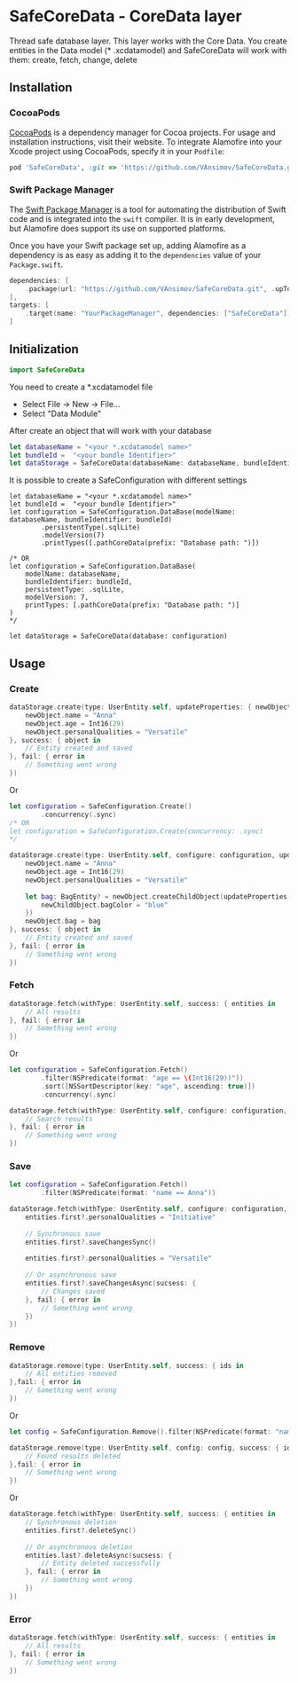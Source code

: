 # SafeCoreData - CoreData layer

Thread safe database layer. This layer works with the Core Data. You create entities in the Data model (* .xcdatamodel) and SafeCoreData will work with them: create, fetch, change, delete

## Installation

### CocoaPods

[CocoaPods](https://cocoapods.org) is a dependency manager for Cocoa projects. For usage and installation instructions, visit their website. To integrate Alamofire into your Xcode project using CocoaPods, specify it in your `Podfile`:

```ruby
pod 'SafeCoreData', :git => 'https://github.com/VAnsimov/SafeCoreData.git', :tag => '1.0.0'
```

### Swift Package Manager

The [Swift Package Manager](https://swift.org/package-manager/) is a tool for automating the distribution of Swift code and is integrated into the `swift` compiler. It is in early development, but Alamofire does support its use on supported platforms.

Once you have your Swift package set up, adding Alamofire as a dependency is as easy as adding it to the `dependencies` value of your `Package.swift`.

```swift
dependencies: [
    .package(url: "https://github.com/VAnsimov/SafeCoreData.git", .upToNextMajor(from: "1.0.0"))
],
targets: [
    .target(name: "YourPackageManager", dependencies: ["SafeCoreData"]),
]
```


## Initialization


```swift
import SafeCoreData
```

You need to create a *.xcdatamodel file
- Select File -> New -> File...
- Select "Data Module"

After сreate an object that will work with your database


```swift
let databaseName = "<your *.xcdatamodel name>"
let bundleId =  "<your bundle Identifier>"
let dataStorage = SafeCoreData(databaseName: databaseName, bundleIdentifier: bundleId)
```

It is possible to create a SafeConfiguration with different settings

```swif
let databaseName = "<your *.xcdatamodel name>"
let bundleId =  "<your bundle Identifier>"
let configuration = SafeConfiguration.DataBase(modelName: databaseName, bundleIdentifier: bundleId)
        .persistentType(.sqlLite)
        .modelVersion(7)
        .printTypes([.pathCoreData(prefix: "Database path: ")])

/* OR
let configuration = SafeConfiguration.DataBase(
    modelName: databaseName,
    bundleIdentifier: bundleId,
    persistentType: .sqlLite,
    modelVersion: 7,
    printTypes: [.pathCoreData(prefix: "Database path: ")]
)
*/

let dataStorage = SafeCoreData(database: configuration)
```

## Usage

### Create

```swift
dataStorage.create(type: UserEntity.self, updateProperties: { newObject in
    newObject.name = "Anna"
    newObject.age = Int16(29)
    newObject.personalQualities = "Versatile"
}, success: { object in
    // Entity created and saved
}, fail: { error in 
    // Something went wrong
})
```

Or

```swift
let configuration = SafeConfiguration.Create()
        .concurrency(.sync)
/* OR
let configuration = SafeConfiguration.Create(concurrency: .sync) 
*/

dataStorage.create(type: UserEntity.self, configure: configuration, updateProperties: { newObject in
    newObject.name = "Anna"
    newObject.age = Int16(29)
    newObject.personalQualities = "Versatile"
    
    let bag: BagEntity? = newObject.createChildObject(updateProperties: { newChildObject in
        newChildObject.bagColor = "blue"
    })
    newObject.bag = bag
}, success: { object in
    // Entity created and saved
}, fail: { error in 
    // Something went wrong
})
```

### Fetch

```swift
dataStorage.fetch(withType: UserEntity.self, success: { entities in
    // All results
}, fail: { error in 
    // Something went wrong
})
```

Or

```swift
let configuration = SafeConfiguration.Fetch()
        .filter(NSPredicate(format: "age == \(Int16(29))"))
        .sort([NSSortDescriptor(key: "age", ascending: true)])
        .concurrency(.sync)

dataStorage.fetch(withType: UserEntity.self, configure: configuration, success: { entities in
    // Search results
}, fail: { error in 
    // Something went wrong
})
```

### Save


```swift
let configuration = SafeConfiguration.Fetch()
        .filter(NSPredicate(format: "name == Anna"))

dataStorage.fetch(withType: UserEntity.self, configure: configuration, success: { entities in
    entities.first?.personalQualities = "Initiative"
    
    // Synchronous save
    entities.first?.saveСhangesSync()
    
    entities.first?.personalQualities = "Versatile"
    
    // Or asynchronous save
    entities.first?.saveСhangesAsync(sucsess: {
        // Changes saved
    }, fail: { error in 
        // Something went wrong
    })
})
```


### Remove

```swift
dataStorage.remove(type: UserEntity.self, success: { ids in
    // All entities removed
},fail: { error in 
    // Something went wrong
})
```

Or

```swift
let config = SafeConfiguration.Remove().filter(NSPredicate(format: "name == Anna"))

dataStorage.remove(type: UserEntity.self, config: config, success: { ids in
    // Found results deleted
},fail: { error in 
    // Something went wrong
})
```

Or

```swift
dataStorage.fetch(withType: UserEntity.self, success: { entities in
    // Synchronous deletion
    entities.first?.deleteSync()
    
    // Or asynchronous deletion
    entities.last?.deleteAsync(sucsess: {
        // Entity deleted successfully
    }, fail: { error in
        // Something went wrong
    })
})
```

### Error

```swift
dataStorage.fetch(withType: UserEntity.self, success: { entities in
    // All results
}, fail: { error in 
    // Something went wrong
})
```
